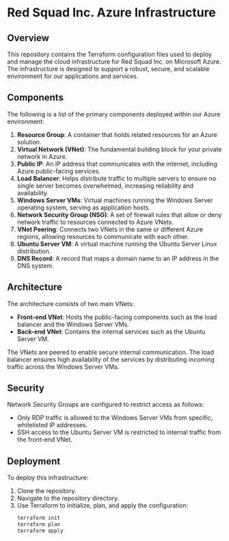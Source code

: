 # Red Squad Inc. Azure Infrastructure

## Overview

This repository contains the Terraform configuration files used to deploy and manage the cloud infrastructure for Red Squad Inc. on Microsoft Azure. The infrastructure is designed to support a robust, secure, and scalable environment for our applications and services.

## Components

The following is a list of the primary components deployed within our Azure environment:

1. **Resource Group**: A container that holds related resources for an Azure solution.
2. **Virtual Network (VNet)**: The fundamental building block for your private network in Azure.
3. **Public IP**: An IP address that communicates with the internet, including Azure public-facing services.
4. **Load Balancer**: Helps distribute traffic to multiple servers to ensure no single server becomes overwhelmed, increasing reliability and availability.
5. **Windows Server VMs**: Virtual machines running the Windows Server operating system, serving as application hosts.
6. **Network Security Group (NSG)**: A set of firewall rules that allow or deny network traffic to resources connected to Azure VNets.
7. **VNet Peering**: Connects two VNets in the same or different Azure regions, allowing resources to communicate with each other.
8. **Ubuntu Server VM**: A virtual machine running the Ubuntu Server Linux distribution.
9. **DNS Record**: A record that maps a domain name to an IP address in the DNS system.

## Architecture

The architecture consists of two main VNets:

- **Front-end VNet**: Hosts the public-facing components such as the load balancer and the Windows Server VMs.
- **Back-end VNet**: Contains the internal services such as the Ubuntu Server VM.

The VNets are peered to enable secure internal communication. The load balancer ensures high availability of the services by distributing incoming traffic across the Windows Server VMs.

## Security

Network Security Groups are configured to restrict access as follows:

- Only RDP traffic is allowed to the Windows Server VMs from specific, whitelisted IP addresses.
- SSH access to the Ubuntu Server VM is restricted to internal traffic from the front-end VNet.

## Deployment

To deploy this infrastructure:

1. Clone the repository.
2. Navigate to the repository directory.
3. Use Terraform to initialize, plan, and apply the configuration:
   ```sh
   terraform init
   terraform plan
   terraform apply
